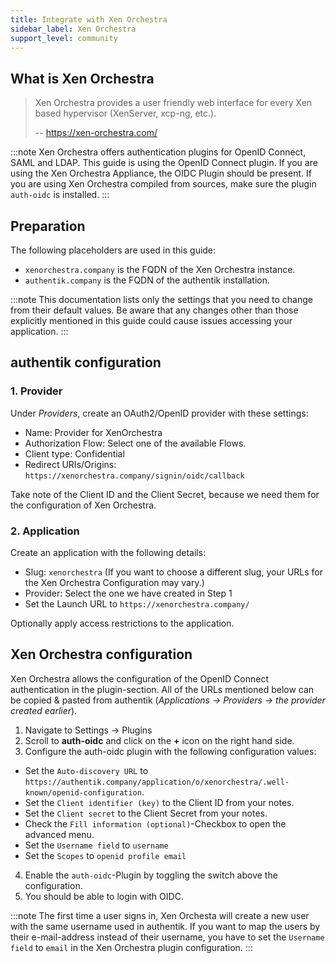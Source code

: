 ```yaml
---
title: Integrate with Xen Orchestra
sidebar_label: Xen Orchestra
support_level: community
---
```


## What is Xen Orchestra

> Xen Orchestra provides a user friendly web interface for every Xen based hypervisor (XenServer, xcp-ng, etc.).
>
> -- https://xen-orchestra.com/

:::note
Xen Orchestra offers authentication plugins for OpenID Connect, SAML and LDAP. This guide is using the OpenID Connect plugin.
If you are using the Xen Orchestra Appliance, the OIDC Plugin should be present. If you are using Xen Orchestra compiled from sources, make sure the plugin `auth-oidc` is installed.
:::

## Preparation

The following placeholders are used in this guide:

- `xenorchestra.company` is the FQDN of the Xen Orchestra instance.
- `authentik.company` is the FQDN of the authentik installation.

:::note
This documentation lists only the settings that you need to change from their default values. Be aware that any changes other than those explicitly mentioned in this guide could cause issues accessing your application.
:::

## authentik configuration

### 1. Provider

Under _Providers_, create an OAuth2/OpenID provider with these settings:

- Name: Provider for XenOrchestra
- Authorization Flow: Select one of the available Flows.
- Client type: Confidential
- Redirect URIs/Origins: `https://xenorchestra.company/signin/oidc/callback`

Take note of the Client ID and the Client Secret, because we need them for the configuration of Xen Orchestra.

### 2. Application

Create an application with the following details:

- Slug: `xenorchestra` (If you want to choose a different slug, your URLs for the Xen Orchestra Configuration may vary.)
- Provider: Select the one we have created in Step 1
- Set the Launch URL to `https://xenorchestra.company/`

Optionally apply access restrictions to the application.

## Xen Orchestra configuration

Xen Orchestra allows the configuration of the OpenID Connect authentication in the plugin-section.
All of the URLs mentioned below can be copied & pasted from authentik (_Applications -> Providers -> *the provider created earlier*_).

1. Navigate to Settings -> Plugins
2. Scroll to **auth-oidc** and click on the **+** icon on the right hand side.
3. Configure the auth-oidc plugin with the following configuration values:

- Set the `Auto-discovery URL` to `https://authentik.company/application/o/xenorchestra/.well-known/openid-configuration`.
- Set the `Client identifier (key)` to the Client ID from your notes.
- Set the `Client secret` to the Client Secret from your notes.
- Check the `Fill information (optional)`-Checkbox to open the advanced menu.
- Set the `Username field` to `username`
- Set the `Scopes` to `openid profile email`

4. Enable the `auth-oidc`-Plugin by toggling the switch above the configuration.
5. You should be able to login with OIDC.

:::note
The first time a user signs in, Xen Orchesta will create a new user with the same username used in authentik. If you want to map the users by their e-mail-address instead of their username, you have to set the `Username field` to `email` in the Xen Orchestra plugin configuration.
:::

